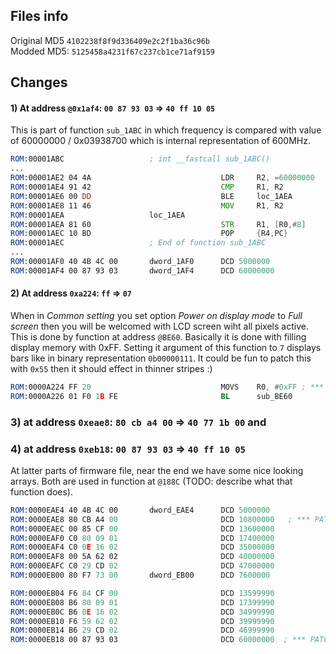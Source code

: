 ## Files info
Original MD5 `4102238f8f9d336409e2c2f1ba36c96b` <br>
Modded MD5: `5125458a4231f67c237cb1ce71af9159`


## Changes
#### 1) At address `@0x1af4`: `00 87 93 03` => `40 ff 10 05`
This is part of function `sub_1ABC` in which frequency is compared with value of 60000000 / 0x03938700 which is internal representation of 600MHz.

```asm
ROM:00001ABC                   ; int __fastcall sub_1ABC()
...
ROM:00001AE2 04 4A                             LDR     R2, =60000000   ;indirect addresing from [1AF4]
ROM:00001AE4 91 42                             CMP     R1, R2          ;compare if R1 (entered frequency is higher than 600MHz)
ROM:00001AE6 00 DD                             BLE     loc_1AEA        ;if no then skip next command
ROM:00001AE8 11 46                             MOV     R1, R2          ;set current frequency to max (600MHz)
ROM:00001AEA                   loc_1AEA                                ; CODE XREF: sub_1ABC+24↑j
ROM:00001AEA 81 60                             STR     R1, [R0,#8]
ROM:00001AEC 10 BD                             POP     {R4,PC}
ROM:00001AEC                   ; End of function sub_1ABC
...
ROM:00001AF0 40 4B 4C 00       dword_1AF0      DCD 5000000            
ROM:00001AF4 00 87 93 03       dword_1AF4      DCD 60000000            ;*** PATCH HERE from 60000000 to 85000000 (0x03938700 to 0x0510FF40)
```





#### 2) At address `0xa224`: `ff` => `07`
When in _Common setting_ you set option _Power on display mode_ to _Full screen_ then you will be welcomed with LCD screen wiht all pixels active. This is done by function at address `@BE60`. Basically it is done with filling display memory with 0xFF. Setting it argument of this function to `7` displays bars like in binary representation `0b00000111`. It could be fun to patch this with `0x55` then it should effect in thinner stripes :)

```asm
ROM:0000A224 FF 20                             MOVS    R0, #0xFF ; *** PATC HERE -> parameter for function sub_BE60 changed from 0xFF to 0x07
ROM:0000A226 01 F0 1B FE                       BL      sub_BE60
```




### 3) at address `0xeae8`: `80 cb a4 00` => `40 77 1b 00` and 
### 4) at address `0xeb18`: `00 87 93 03` => `40 ff 10 05`
At latter parts of firmware file, near the end we have some nice looking arrays. Both are used in function at `@188C` (TODO: describe what that function does). 

```asm
ROM:0000EAE4 40 4B 4C 00       dword_EAE4      DCD 5000000
ROM:0000EAE8 80 CB A4 00                       DCD 10800000   ; *** PATCH HERE: from 108Mhz to 18Mhz (0x00A4CB80 to 0x001B7740)
ROM:0000EAEC 00 85 CF 00                       DCD 13600000
ROM:0000EAF0 C0 80 09 01                       DCD 17400000
ROM:0000EAF4 C0 0E 16 02                       DCD 35000000
ROM:0000EAF8 00 5A 62 02                       DCD 40000000
ROM:0000EAFC C0 29 CD 02                       DCD 47000000
ROM:0000EB00 80 F7 73 00       dword_EB00      DCD 7600000

ROM:0000EB04 F6 84 CF 00                       DCD 13599990
ROM:0000EB08 B6 80 09 01                       DCD 17399990
ROM:0000EB0C B6 0E 16 02                       DCD 34999990
ROM:0000EB10 F6 59 62 02                       DCD 39999990
ROM:0000EB14 B6 29 CD 02                       DCD 46999990
ROM:0000EB18 00 87 93 03                       DCD 60000000  ; *** PATCH HERE: from 600Mhz to 850Mhz (0x03938700 to 0x0510FF40)
```

